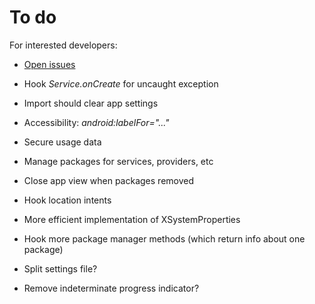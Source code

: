 To do
=====

For interested developers:

* [Open issues](https://github.com/M66B/XPrivacy/issues?state=open)

* Hook *Service.onCreate* for uncaught exception
* Import should clear app settings
* Accessibility: *android:labelFor="..."*
* Secure usage data
* Manage packages for services, providers, etc
* Close app view when packages removed
* Hook location intents
* More efficient implementation of XSystemProperties
* Hook more package manager methods (which return info about one package)

* Split settings file?
* Remove indeterminate progress indicator?
